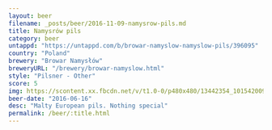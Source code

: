 ```yaml
---
layout: beer
filename: _posts/beer/2016-11-09-namysrow-pils.md
title: Namysrów pils
category: beer
untappd: "https://untappd.com/b/browar-namyslow-namyslow-pils/396095"
country: "Poland"
brewery: "Browar Namysłów"
breweryURL: "/brewery/browar-namyslow.html"
style: "Pilsner - Other"
score: 5
img: https://scontent.xx.fbcdn.net/v/t1.0-0/p480x480/13442354_10154200938273745_8005265126653801521_n.jpg?oh=267025fce8a760a3951b73e1c8d65b6f&oe=5B4AABDE
beer-date: "2016-06-16"
desc: "Malty European pils. Nothing special"
permalink: /beer/:title.html
---
```

